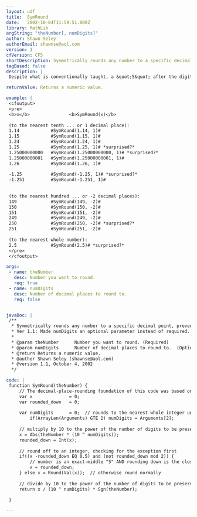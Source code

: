 ```yaml
---
layout: udf
title:  SymRound
date:   2002-10-04T11:59:51.000Z
library: MathLib
argString: "theNumber[, numDigits]"
author: Shawn Seley
authorEmail: shawnse@aol.com
version: 1
cfVersion: CF5
shortDescription: Symmetrically rounds any number to a specific decimal point, preventing a common &quot;rounding bias&quot; from skewing results.
tagBased: false
description: |
 Despite what is conventionally taught, a &quot;5&quot; after the digit to be rounded should not always be rounded up. Five is the exact middle of the digits that are rounded (the digit &quot;0&quot; is not rounded, but just truncated), and thus should only be rounded up half of the time. Non-zero digits after the five mean that it is no longer in the exact middle, so most fives do correctly round up. However, a five which is at the end of the number or which is followed by only zeros should round to the closest *even* number (and thus rounded down half of the time).

returnValue: Returns a numeric value.

example: |
 <cfoutput>
 <pre>
 <b>x</b>               <b>SymRound(x)</b>
 
 (to the nearest tenth ... or 1 decimal place):
 1.14            #SymRound(1.14, 1)#
 1.15            #SymRound(1.15, 1)#
 1.24            #SymRound(1.24, 1)#
 1.25            #SymRound(1.25, 1)# *surprised?*
 1.25000000000   #SymRound(1.25000000000, 1)# *surprised?*
 1.25000000001   #SymRound(1.25000000001, 1)#
 1.26            #SymRound(1.26, 1)#
 
 -1.25           #SymRound(-1.25, 1)# *surprised?*
 -1.251          #SymRound(-1.251, 1)#
 
 
 (to the nearest hundred ... or -2 decimal places):
 149             #SymRound(149, -2)#
 150             #SymRound(150, -2)#
 151             #SymRound(151, -2)#
 249             #SymRound(249, -2)#
 250             #SymRound(250, -2)# *surprised?*
 251             #SymRound(251, -2)#
 
 (to the nearest whole number):
 2.5             #SymRound(2.5)# *surprised?*
 </pre>
 </cfoutput>

args:
 - name: theNumber
   desc: Number you want to round.
   req: true
 - name: numDigits
   desc: Number of decimal places to round to. 
   req: false


javaDoc: |
 /**
  * Symmetrically rounds any number to a specific decimal point, preventing a common &quot;rounding bias&quot; from skewing results.
  * Ver 1.1: Made numDigits an optional parameter instead of required.
  * 
  * @param theNumber      Number you want to round. (Required)
  * @param numDigits      Number of decimal places to round to.  (Optional)
  * @return Returns a numeric value. 
  * @author Shawn Seley (shawnse@aol.com) 
  * @version 1.1, October 4, 2002 
  */

code: |
 function SymRound(theNumber) {
     // The decimal-place-rounding foundation of this code was based on Sierra Bufe's (sierra@brighterfusion.com) RoundIt().
     var x              = 0;
     var rounded_down   = 0;
 
     var numDigits      = 0;  // rounds to the nearest whole integer unless a decimal place is specified
         if(ArrayLen(Arguments) GTE 2) numDigits = Arguments[2];
 
     // multiply by 10 to the power of the number of digits to be preserved, and remove its sign
     x = Abs(theNumber * (10 ^ numDigits));
     rounded_down = Int(x);
 
     // round off to an integer, checking for the exception first
     if((x -rounded_down EQ 0.5) and (not rounded_down mod 2)) {
         // number is an exact-middle "5" AND rounding down is the closest *even* result
         x = rounded_down;
     } else x = Round(Val(x));  // otherwise round normally
 
     // divide by 10 to the power of the number of digits to be preserved, and restore the number's sign
     return x / (10 ^ numDigits) * Sgn(theNumber);
 
 }

---
```


